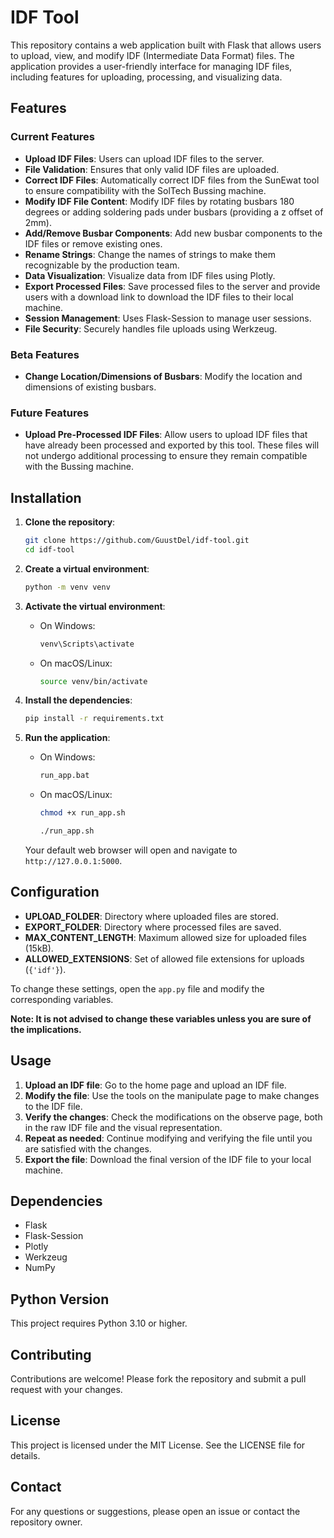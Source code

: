 # IDF Tool

This repository contains a web application built with Flask that allows users to upload, view, and modify IDF (Intermediate Data Format) files. The application provides a user-friendly interface for managing IDF files, including features for uploading, processing, and visualizing data.

## Features

### Current Features
- **Upload IDF Files**: Users can upload IDF files to the server.
- **File Validation**: Ensures that only valid IDF files are uploaded.
- **Correct IDF Files**: Automatically correct IDF files from the SunEwat tool to ensure compatibility with the SolTech Bussing machine.
- **Modify IDF File Content**: Modify IDF files by rotating busbars 180 degrees or adding soldering pads under busbars (providing a z offset of 2mm).
- **Add/Remove Busbar Components**: Add new busbar components to the IDF files or remove existing ones.
- **Rename Strings**: Change the names of strings to make them recognizable by the production team.
- **Data Visualization**: Visualize data from IDF files using Plotly.
- **Export Processed Files**: Save processed files to the server and provide users with a download link to download the IDF files to their local machine.
- **Session Management**: Uses Flask-Session to manage user sessions.
- **File Security**: Securely handles file uploads using Werkzeug.

### Beta Features
- **Change Location/Dimensions of Busbars**: Modify the location and dimensions of existing busbars.

### Future Features
- **Upload Pre-Processed IDF Files**: Allow users to upload IDF files that have already been processed and exported by this tool. These files will not undergo additional processing to ensure they remain compatible with the Bussing machine.

## Installation

1. **Clone the repository**:
    ```bash
    git clone https://github.com/GuustDel/idf-tool.git
    cd idf-tool
    ```

2. **Create a virtual environment**:
    ```bash
    python -m venv venv
    ```

3. **Activate the virtual environment**:
    - On Windows:
        ```bash
        venv\Scripts\activate
        ```
    - On macOS/Linux:
        ```bash
        source venv/bin/activate
        ```

4. **Install the dependencies**:
    ```bash
    pip install -r requirements.txt
    ```

5. **Run the application**:
    - On Windows:
        ```bash
        run_app.bat
        ```
    - On macOS/Linux:
        ```bash
        chmod +x run_app.sh
        ```
        ```bash
        ./run_app.sh
        ```
    Your default web browser will open and navigate to `http://127.0.0.1:5000`.

## Configuration

- **UPLOAD_FOLDER**: Directory where uploaded files are stored.
- **EXPORT_FOLDER**: Directory where processed files are saved.
- **MAX_CONTENT_LENGTH**: Maximum allowed size for uploaded files (15kB).
- **ALLOWED_EXTENSIONS**: Set of allowed file extensions for uploads (`{'idf'}`).

To change these settings, open the `app.py` file and modify the corresponding variables. 

**Note: It is not advised to change these variables unless you are sure of the implications.**

## Usage

1. **Upload an IDF file**: Go to the home page and upload an IDF file.
2. **Modify the file**: Use the tools on the manipulate page to make changes to the IDF file.
3. **Verify the changes**: Check the modifications on the observe page, both in the raw IDF file and the visual representation.
4. **Repeat as needed**: Continue modifying and verifying the file until you are satisfied with the changes.
5. **Export the file**: Download the final version of the IDF file to your local machine.

## Dependencies

- Flask
- Flask-Session
- Plotly
- Werkzeug
- NumPy

## Python Version

This project requires Python 3.10 or higher.

## Contributing

Contributions are welcome! Please fork the repository and submit a pull request with your changes.

## License

This project is licensed under the MIT License. See the LICENSE file for details.

## Contact

For any questions or suggestions, please open an issue or contact the repository owner.